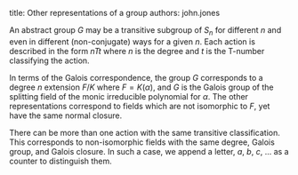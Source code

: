 title: Other representations of a group
authors:
    john.jones

An abstract group $G$ may be a transitive subgroup of $S_n$ for different $n$ and even in different (non-conjugate) ways for a given $n$.  Each action is described in the form $nTt$ where $n$ is the degree and $t$ is the T-number classifying the action.

In terms of the Galois correspondence, the group $G$ corresponds to a degree $n$ extension $F/K$ where $F=K(\alpha)$, and $G$ is the Galois group of the splitting field of the monic irreducible polynomial for $\alpha$.  The other representations correspond to fields which are not isomorphic to $F$, yet have the same normal closure.

There can be more than one action with the same transitive classification.  This corresponds to non-isomorphic fields with the same degree, Galois group, and Galois closure.  In such a case, we append a letter, *a*, *b*, *c*, ... as a counter to distinguish them.
